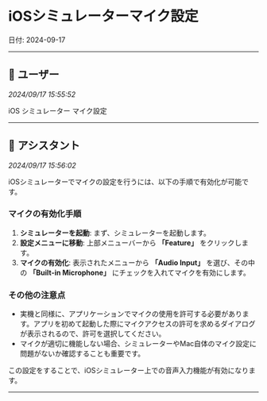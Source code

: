 # iOSシミュレーターマイク設定

日付: 2024-09-17

---

## 👤 ユーザー
*2024/09/17 15:55:52*

iOS シミュレーター マイク設定

---

## 🤖 アシスタント
*2024/09/17 15:56:02*

iOSシミュレーターでマイクの設定を行うには、以下の手順で有効化が可能です。

### マイクの有効化手順
1. **シミュレーターを起動**: まず、シミュレーターを起動します。
2. **設定メニューに移動**: 上部メニューバーから **「Feature」** をクリックします。
3. **マイクの有効化**: 表示されたメニューから **「Audio Input」** を選び、その中の **「Built-in Microphone」** にチェックを入れてマイクを有効にします。

### その他の注意点
- 実機と同様に、アプリケーションでマイクの使用を許可する必要があります。アプリを初めて起動した際にマイクアクセスの許可を求めるダイアログが表示されるので、許可を選択してください。
- マイクが適切に機能しない場合、シミュレーターやMac自体のマイク設定に問題がないか確認することも重要です。

この設定をすることで、iOSシミュレーター上での音声入力機能が有効になります。

---
